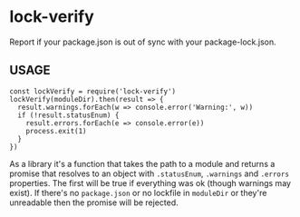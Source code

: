 # lock-verify

Report if your package.json is out of sync with your package-lock.json.

## USAGE

```
const lockVerify = require('lock-verify')
lockVerify(moduleDir).then(result => {
  result.warnings.forEach(w => console.error('Warning:', w))
  if (!result.statusEnum) {
    result.errors.forEach(e => console.error(e))
    process.exit(1)
  }
})
```

As a library it's a function that takes the path to a module and returns a
promise that resolves to an object with `.statusEnum`, `.warnings` and `.errors`
properties.  The first will be true if everything was ok (though warnings
may exist). If there's no `package.json` or no lockfile in `moduleDir` or they're
unreadable then the promise will be rejected.
